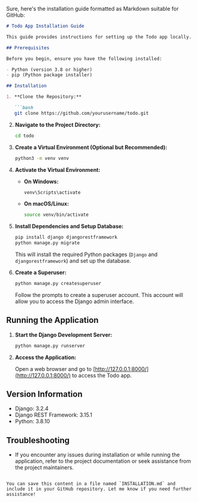 Sure, here's the installation guide formatted as Markdown suitable for GitHub:

```markdown
# Todo App Installation Guide

This guide provides instructions for setting up the Todo app locally.

## Prerequisites

Before you begin, ensure you have the following installed:

- Python (version 3.8 or higher)
- pip (Python package installer)

## Installation

1. **Clone the Repository:**

   ```bash
   git clone https://github.com/yourusername/todo.git
   ```

2. **Navigate to the Project Directory:**

   ```bash
   cd todo
   ```

3. **Create a Virtual Environment (Optional but Recommended):**

   ```bash
   python3 -m venv venv
   ```

4. **Activate the Virtual Environment:**

   - **On Windows:**

     ```bash
     venv\Scripts\activate
     ```

   - **On macOS/Linux:**

     ```bash
     source venv/bin/activate
     ```

5. **Install Dependencies and Setup Database:**

   ```bash
   pip install django djangorestframework
   python manage.py migrate
   ```

   This will install the required Python packages (`Django` and `djangorestframework`) and set up the database.

6. **Create a Superuser:**

   ```bash
   python manage.py createsuperuser
   ```

   Follow the prompts to create a superuser account. This account will allow you to access the Django admin interface.

## Running the Application

1. **Start the Django Development Server:**

   ```bash
   python manage.py runserver
   ```

2. **Access the Application:**

   Open a web browser and go to [http://127.0.0.1:8000/](http://127.0.0.1:8000/) to access the Todo app.

## Version Information

- Django: 3.2.4
- Django REST Framework: 3.15.1
- Python: 3.8.10

## Troubleshooting

- If you encounter any issues during installation or while running the application, refer to the project documentation or seek assistance from the project maintainers.
```

You can save this content in a file named `INSTALLATION.md` and include it in your GitHub repository. Let me know if you need further assistance!